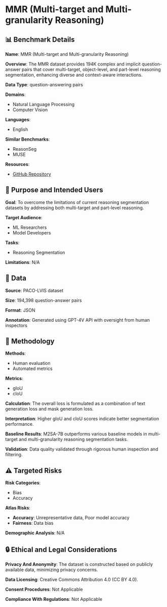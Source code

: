 # MMR (Multi-target and Multi-granularity Reasoning)

## 📊 Benchmark Details

**Name**: MMR (Multi-target and Multi-granularity Reasoning)

**Overview**: The MMR dataset provides 194K complex and implicit question-answer pairs that cover multi-target, object-level, and part-level reasoning segmentation, enhancing diverse and context-aware interactions.

**Data Type**: question-answering pairs

**Domains**:
- Natural Language Processing
- Computer Vision

**Languages**:
- English

**Similar Benchmarks**:
- ReasonSeg
- MUSE

**Resources**:
- [GitHub Repository](https://github.com/jdg900/MMR)

## 🎯 Purpose and Intended Users

**Goal**: To overcome the limitations of current reasoning segmentation datasets by addressing both multi-target and part-level reasoning.

**Target Audience**:
- ML Researchers
- Model Developers

**Tasks**:
- Reasoning Segmentation

**Limitations**: N/A

## 💾 Data

**Source**: PACO-LVIS dataset

**Size**: 194,398 question-answer pairs

**Format**: JSON

**Annotation**: Generated using GPT-4V API with oversight from human inspectors

## 🔬 Methodology

**Methods**:
- Human evaluation
- Automated metrics

**Metrics**:
- gIoU
- cIoU

**Calculation**: The overall loss is formulated as a combination of text generation loss and mask generation loss.

**Interpretation**: Higher gIoU and cIoU scores indicate better segmentation performance.

**Baseline Results**: M2SA-7B outperforms various baseline models in multi-target and multi-granularity reasoning segmentation tasks.

**Validation**: Data quality validated through rigorous human inspection and filtering.

## ⚠️ Targeted Risks

**Risk Categories**:
- Bias
- Accuracy

**Atlas Risks**:
- **Accuracy**: Unrepresentative data, Poor model accuracy
- **Fairness**: Data bias

**Demographic Analysis**: N/A

## 🔒 Ethical and Legal Considerations

**Privacy And Anonymity**: The dataset is constructed based on publicly available data, minimizing privacy concerns.

**Data Licensing**: Creative Commons Attribution 4.0 (CC BY 4.0).

**Consent Procedures**: Not Applicable

**Compliance With Regulations**: Not Applicable
